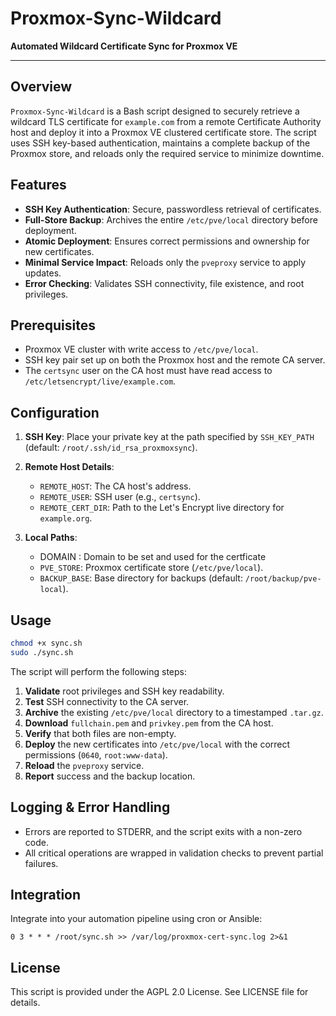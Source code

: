 # Proxmox-Sync-Wildcard

**Automated Wildcard Certificate Sync for Proxmox VE**

---

## Overview

`Proxmox-Sync-Wildcard` is a Bash script designed to securely retrieve a wildcard TLS certificate for `example.com` from a remote Certificate Authority host and deploy it into a Proxmox VE clustered certificate store. The script uses SSH key-based authentication, maintains a complete backup of the Proxmox store, and reloads only the required service to minimize downtime.

## Features

* **SSH Key Authentication**: Secure, passwordless retrieval of certificates.
* **Full-Store Backup**: Archives the entire `/etc/pve/local` directory before deployment.
* **Atomic Deployment**: Ensures correct permissions and ownership for new certificates.
* **Minimal Service Impact**: Reloads only the `pveproxy` service to apply updates.
* **Error Checking**: Validates SSH connectivity, file existence, and root privileges.

## Prerequisites

* Proxmox VE cluster with write access to `/etc/pve/local`.
* SSH key pair set up on both the Proxmox host and the remote CA server.
* The `certsync` user on the CA host must have read access to `/etc/letsencrypt/live/example.com`.

## Configuration

1. **SSH Key**: Place your private key at the path specified by `SSH_KEY_PATH` (default: `/root/.ssh/id_rsa_proxmoxsync`).
2. **Remote Host Details**:

   * `REMOTE_HOST`: The CA host's address.
   * `REMOTE_USER`: SSH user (e.g., `certsync`).
   * `REMOTE_CERT_DIR`: Path to the Let's Encrypt live directory for `example.org`.
3. **Local Paths**:

   *  DOMAIN : Domain to be set and used for the certficate
   * `PVE_STORE`: Proxmox certificate store (`/etc/pve/local`).
   * `BACKUP_BASE`: Base directory for backups (default: `/root/backup/pve-local`).

## Usage

```bash
chmod +x sync.sh
sudo ./sync.sh
```

The script will perform the following steps:

1. **Validate** root privileges and SSH key readability.
2. **Test** SSH connectivity to the CA server.
3. **Archive** the existing `/etc/pve/local` directory to a timestamped `.tar.gz`.
4. **Download** `fullchain.pem` and `privkey.pem` from the CA host.
5. **Verify** that both files are non-empty.
6. **Deploy** the new certificates into `/etc/pve/local` with the correct permissions (`0640`, `root:www-data`).
7. **Reload** the `pveproxy` service.
8. **Report** success and the backup location.

## Logging & Error Handling

* Errors are reported to STDERR, and the script exits with a non-zero code.
* All critical operations are wrapped in validation checks to prevent partial failures.

## Integration

Integrate into your automation pipeline using cron or Ansible:

```cron
0 3 * * * /root/sync.sh >> /var/log/proxmox-cert-sync.log 2>&1
```

## License

This script is provided under the AGPL 2.0 License. See LICENSE file for details.
